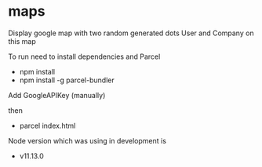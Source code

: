 # maps
Display google map with two random generated dots User and Company on this map

To run need to install dependencies and Parcel
* npm install
* npm install -g parcel-bundler

Add GoogleAPIKey (manually)

then
* parcel index.html

Node version which was using in development is 
* v11.13.0
